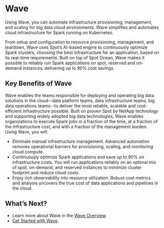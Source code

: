 # Wave

Using Wave, you can automate infrastructure provisioning, management, and scaling for big data cloud environments. Wave simplifies and automates cloud infrastructure for Spark running on Kubernetes.

From setup and configuration to resource provisioning, management, and teardown, Wave uses Spot’s AI-based engine to continuously optimize Spark clusters, choosing the best infrastructure for an application, based on its real-time requirements. Built on top of Spot Ocean, Wave makes it possible to reliably run Spark applications on spot, reserved and on-demand instances, delivering up to 90% cost savings.

## Key Benefits of Wave

Wave enables the teams responsible for deploying and operating big data solutions in the cloud--data platform teams, data infrastructure teams, big data operations teams--to deliver the most reliable, scalable and cost-efficient infrastructure possible. Built on proven Spot by NetApp technology and supporting widely adopted big data technologies, Wave enables organizations to execute Spark jobs in a fraction of the time, at a fraction of the infrastructure cost, and with a fraction of the management burden. Using Wave, you will:

- Eliminate manual infrastructure management. Advanced automation removes operational barriers for provisioning, scaling, and monitoring cloud compute.
- Continuously optimize Spark applications and save up to 90% on infrastructure costs. You will run applications reliably on an optimal mix of spot, on-demand, and reserved instances to minimize cluster footprint and reduce cloud costs.
- Enjoy rich observability into resource utilization. Robust cost metrics and analysis uncovers the true cost of data applications and pipelines in the cloud.

## What’s Next?

- Learn more about Wave in the [Wave Overview](wave/overview).
- [Get Started with Wave](wave/getting-started/).
